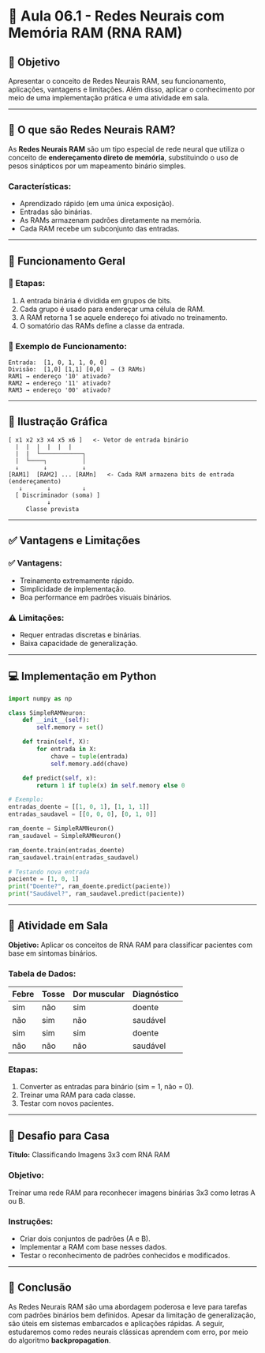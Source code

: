 # 🧠 Aula 06.1 - Redes Neurais com Memória RAM (RNA RAM)

## 🎯 Objetivo
Apresentar o conceito de Redes Neurais RAM, seu funcionamento, aplicações, vantagens e limitações. Além disso, aplicar o conhecimento por meio de uma implementação prática e uma atividade em sala.

---

## 💾 O que são Redes Neurais RAM?

As **Redes Neurais RAM** são um tipo especial de rede neural que utiliza o conceito de **endereçamento direto de memória**, substituindo o uso de pesos sinápticos por um mapeamento binário simples.

### Características:
- Aprendizado rápido (em uma única exposição).
- Entradas são binárias.
- As RAMs armazenam padrões diretamente na memória.
- Cada RAM recebe um subconjunto das entradas.

---

## 🔄 Funcionamento Geral

### 🧠 Etapas:
1. A entrada binária é dividida em grupos de bits.
2. Cada grupo é usado para endereçar uma célula de RAM.
3. A RAM retorna 1 se aquele endereço foi ativado no treinamento.
4. O somatório das RAMs define a classe da entrada.

### 🎯 Exemplo de Funcionamento:
```
Entrada:  [1, 0, 1, 1, 0, 0]
Divisão:  [1,0] [1,1] [0,0]  → (3 RAMs)
RAM1 → endereço '10' ativado?
RAM2 → endereço '11' ativado?
RAM3 → endereço '00' ativado?
```

---

## 🧮 Ilustração Gráfica

```
[ x1 x2 x3 x4 x5 x6 ]   <- Vetor de entrada binário
  |  |  |  |  |  |
  |  |  └────────────┐
  |  └────┐          │
  ↓       ↓          ↓
[RAM1]  [RAM2] ... [RAMn]   <- Cada RAM armazena bits de entrada (endereçamento)
   ↓       ↓         ↓
  [ Discriminador (soma) ]
           ↓
     Classe prevista
```

---

## ✅ Vantagens e Limitações

### ✅ Vantagens:
- Treinamento extremamente rápido.
- Simplicidade de implementação.
- Boa performance em padrões visuais binários.

### ⚠️ Limitações:
- Requer entradas discretas e binárias.
- Baixa capacidade de generalização.

---

## 💻 Implementação em Python

```python
import numpy as np

class SimpleRAMNeuron:
    def __init__(self):
        self.memory = set()

    def train(self, X):
        for entrada in X:
            chave = tuple(entrada)
            self.memory.add(chave)

    def predict(self, x):
        return 1 if tuple(x) in self.memory else 0

# Exemplo:
entradas_doente = [[1, 0, 1], [1, 1, 1]]
entradas_saudavel = [[0, 0, 0], [0, 1, 0]]

ram_doente = SimpleRAMNeuron()
ram_saudavel = SimpleRAMNeuron()

ram_doente.train(entradas_doente)
ram_saudavel.train(entradas_saudavel)

# Testando nova entrada
paciente = [1, 0, 1]
print("Doente?", ram_doente.predict(paciente))
print("Saudável?", ram_saudavel.predict(paciente))
```

---

## 🧪 Atividade em Sala

**Objetivo:** Aplicar os conceitos de RNA RAM para classificar pacientes com base em sintomas binários.

### Tabela de Dados:
| Febre | Tosse | Dor muscular | Diagnóstico |
|-------|-------|---------------|-------------|
| sim   | não   | sim           | doente      |
| não   | sim   | não           | saudável    |
| sim   | sim   | sim           | doente      |
| não   | não   | não           | saudável    |

### Etapas:
1. Converter as entradas para binário (sim = 1, não = 0).
2. Treinar uma RAM para cada classe.
3. Testar com novos pacientes.

---

## 🧠 Desafio para Casa

**Título:** Classificando Imagens 3x3 com RNA RAM

### Objetivo:
Treinar uma rede RAM para reconhecer imagens binárias 3x3 como letras A ou B.

### Instruções:
- Criar dois conjuntos de padrões (A e B).
- Implementar a RAM com base nesses dados.
- Testar o reconhecimento de padrões conhecidos e modificados.

---

## 📌 Conclusão

As Redes Neurais RAM são uma abordagem poderosa e leve para tarefas com padrões binários bem definidos. Apesar da limitação de generalização, são úteis em sistemas embarcados e aplicações rápidas. A seguir, estudaremos como redes neurais clássicas aprendem com erro, por meio do algoritmo **backpropagation**.

